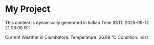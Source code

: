 # My Project

This content is dynamically generated in Indian Time (IST): 2025-09-12 21:08:09 IST


Current Weather in Coimbatore:
Temperature: 26.88 °C
Condition: mist
